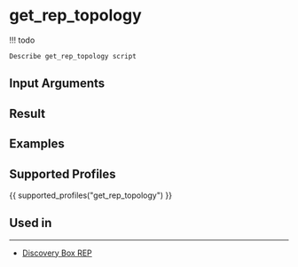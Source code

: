 

# get_rep_topology

<!-- prettier-ignore -->
!!! todo

    Describe get_rep_topology script

## Input Arguments

## Result

## Examples

## Supported Profiles

{{ supported_profiles("get_rep_topology") }}

## Used in
-------
* [Discovery Box REP](../../../admin/reference/discovery/box/rep.md)
